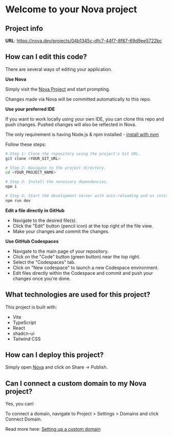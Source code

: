 # Welcome to your Nova project

## Project info

**URL**: https://nova.dev/projects/04b1345c-dfc7-44f7-8f87-69d9ee5722bc

## How can I edit this code?

There are several ways of editing your application.

**Use Nova**

Simply visit the [Nova Project](https://nova.dev/projects/04b1345c-dfc7-44f7-8f87-69d9ee5722bc) and start prompting.

Changes made via Nova will be committed automatically to this repo.

**Use your preferred IDE**

If you want to work locally using your own IDE, you can clone this repo and push changes. Pushed changes will also be reflected in Nova.

The only requirement is having Node.js & npm installed - [install with nvm](https://github.com/nvm-sh/nvm#installing-and-updating)

Follow these steps:

```sh
# Step 1: Clone the repository using the project's Git URL.
git clone <YOUR_GIT_URL>

# Step 2: Navigate to the project directory.
cd <YOUR_PROJECT_NAME>

# Step 3: Install the necessary dependencies.
npm i

# Step 4: Start the development server with auto-reloading and an instant preview.
npm run dev
```

**Edit a file directly in GitHub**

- Navigate to the desired file(s).
- Click the "Edit" button (pencil icon) at the top right of the file view.
- Make your changes and commit the changes.

**Use GitHub Codespaces**

- Navigate to the main page of your repository.
- Click on the "Code" button (green button) near the top right.
- Select the "Codespaces" tab.
- Click on "New codespace" to launch a new Codespace environment.
- Edit files directly within the Codespace and commit and push your changes once you're done.

## What technologies are used for this project?

This project is built with:

- Vite
- TypeScript
- React
- shadcn-ui
- Tailwind CSS

## How can I deploy this project?

Simply open [Nova](https://nova.dev/projects/04b1345c-dfc7-44f7-8f87-69d9ee5722bc) and click on Share -> Publish.

## Can I connect a custom domain to my Nova project?

Yes, you can!

To connect a domain, navigate to Project > Settings > Domains and click Connect Domain.

Read more here: [Setting up a custom domain](https://docs.nova.dev/tips-tricks/custom-domain#step-by-step-guide)
